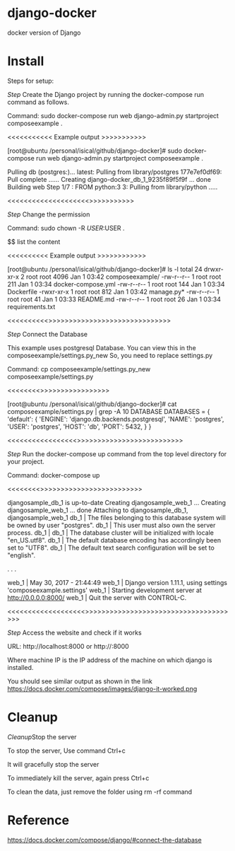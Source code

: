 # django-docker
docker version of Django

# Install
Steps for setup:

$Step$ Create the Django project by running the docker-compose run command as follows.

Command: sudo docker-compose run web django-admin.py startproject composeexample .
 
 <<<<<<<<<<< Example output >>>>>>>>>>>
 
 [root@ubuntu /personal/isical/github/django-docker]# sudo docker-compose run web django-admin.py startproject composeexample .
 
Pulling db (postgres:)...
latest: Pulling from library/postgres
177e7ef0df69: Pull complete
……
Creating django-docker_db_1_9235f89f5f9f ... done
Building web
Step 1/7 : FROM python:3
3: Pulling from library/python
…..

 <<<<<<<<<<<<<<<<<<<<>>>>>>>>>>>
 
 $Step$ Change the permission
 
 Command: sudo chown -R $USER:$USER .
 
 $$ list the content 
 
 <<<<<<<<<< Example output >>>>>>>>>>>>
 
 [root@ubuntu /personal/isical/github/django-docker]# ls -l
total 24
drwxr-xr-x 2 root root 4096 Jan  1 03:42 composeexample/
-rw-r--r-- 1 root root  211 Jan  1 03:34 docker-compose.yml
-rw-r--r-- 1 root root  144 Jan  1 03:34 Dockerfile
-rwxr-xr-x 1 root root  812 Jan  1 03:42 manage.py*
-rw-r--r-- 1 root root   41 Jan  1 03:33 README.md
-rw-r--r-- 1 root root   26 Jan  1 03:34 requirements.txt

 <<<<<<<<<<>>>>>>>>>>>>>>>>>>>>>>>>>>>>>>
 
 $Step$ Connect the Database
 
 This example uses postgresql Database. You can view this in the composeexample/settings.py_new
 So, you need to replace settings.py
 
 Command:  cp composeexample/settings.py_new composeexample/settings.py
 
 
 <<<<<<<<<Example output >>>>>>>>>>>>>>>>>>
 
  [root@ubuntu /personal/isical/github/django-docker]# cat composeexample/settings.py | grep -A 10 DATABASE
DATABASES = {
    'default': {
        'ENGINE': 'django.db.backends.postgresql',
        'NAME': 'postgres',
        'USER': 'postgres',
        'HOST': 'db',
        'PORT': 5432,
    }
}

<<<<<<<<<<<<<<<<<>>>>>>>>>>>>>>>>>>>>>>>>>>
  
 $Step$ Run the docker-compose up command from the top level directory for your project.
 
Command:   docker-compose up
   
 <<<<<<<<<Example output>>>>>>>>>>>>>>>>>>>>>>>>>>
 
  djangosample_db_1 is up-to-date
Creating djangosample_web_1 ...
Creating djangosample_web_1 ... done
Attaching to djangosample_db_1, djangosample_web_1
db_1   | The files belonging to this database system will be owned by user "postgres".
db_1   | This user must also own the server process.
db_1   |
db_1   | The database cluster will be initialized with locale "en_US.utf8".
db_1   | The default database encoding has accordingly been set to "UTF8".
db_1   | The default text search configuration will be set to "english".

. . .

web_1  | May 30, 2017 - 21:44:49
web_1  | Django version 1.11.1, using settings 'composeexample.settings'
web_1  | Starting development server at http://0.0.0.0:8000/
web_1  | Quit the server with CONTROL-C.

<<<<<<<<<<<<<<<<<<<>>>>>>>>>>>>>>>>>>>>>>>>>>>>>>>>>>>>>>

$Step$ Access the website and check if it works 

URL: http://localhost:8000 or http://<machine IP>:8000
 
 Where machine IP is the IP address of the machine on which django is installed.
  
You should see similar output as shown in the link https://docs.docker.com/compose/images/django-it-worked.png
 
 
# Cleanup 
$Cleanup$Stop the server

To stop the server, Use command Ctrl+c 

It will gracefully stop the server

To immediately kill the server, again press Ctrl+c

To clean the data, just remove the folder using rm -rf command

# Reference
https://docs.docker.com/compose/django/#connect-the-database
